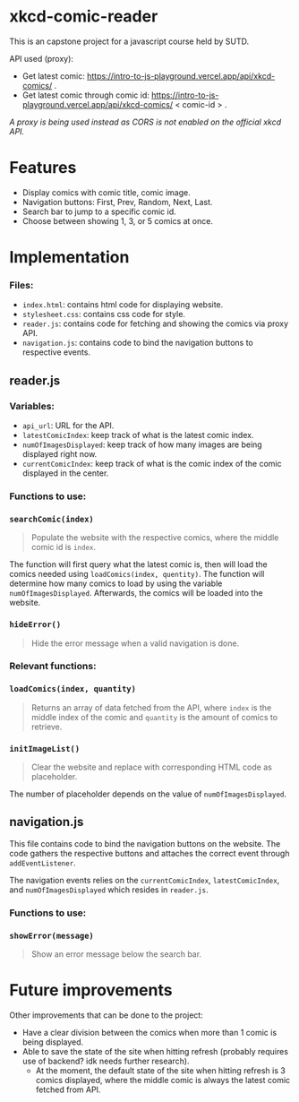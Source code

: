 # xkcd-comic-reader

This is an capstone project for a javascript course held by SUTD. 

API used (proxy): 

- Get latest comic: https://intro-to-js-playground.vercel.app/api/xkcd-comics/ .
- Get latest comic through comic id: https://intro-to-js-playground.vercel.app/api/xkcd-comics/ < comic-id > .

*A proxy is being used instead as CORS is not enabled on the official xkcd API.*

# Features
- Display comics with comic title, comic image.
- Navigation buttons: First, Prev, Random, Next, Last.
- Search bar to jump to a specific comic id.
- Choose between showing 1, 3, or 5 comics at once.

# Implementation

### Files:
- `index.html`: contains html code for displaying website.
- `stylesheet.css`: contains css code for style.
- `reader.js`: contains code for fetching and showing the comics via proxy API.
- `navigation.js`: contains code to bind the navigation buttons to respective events.

## reader.js
### Variables:
- `api_url`: URL for the API.
- `latestComicIndex`: keep track of what is the latest comic index.
- `numOfImagesDisplayed`: keep track of how many images are being displayed right now.
- `currentComicIndex`: keep track of what is the comic index of the comic displayed in the center.

### Functions to use:
### `searchComic(index)`
> Populate the website with the respective comics, where the middle comic id is `index`.

The function will first query what the latest comic is, then will load the comics needed using `loadComics(index, quentity)`. The function will determine how many comics to load by using the variable `numOfImagesDisplayed`. Afterwards, the comics will be loaded into the website.

### `hideError()`
> Hide the error message when a valid navigation is done.

### Relevant functions:
### `loadComics(index, quantity)`
> Returns an array of data fetched from the API, where `index` is the middle index of the comic and `quantity` is the amount of comics to retrieve.

### `initImageList()`
> Clear the website and replace with corresponding HTML code as placeholder.

The number of placeholder depends on the value of `numOfImagesDisplayed`.

## navigation.js
This file contains code to bind the navigation buttons on the website. The code gathers the respective buttons and attaches the correct event through `addEventListener`. 

The navigation events relies on the `currentComicIndex`, `latestComicIndex`, and `numOfImagesDisplayed` which resides in `reader.js`.

### Functions to use:
### `showError(message)`
> Show an error message below the search bar.

# Future improvements

Other improvements that can be done to the project:

- Have a clear division between the comics when more than 1 comic is being displayed.
- Able to save the state of the site when hitting refresh (probably requires use of backend? idk needs further research).
  - At the moment, the default state of the site when hitting refresh is 3 comics displayed, where the middle comic is always the latest comic fetched from API.
